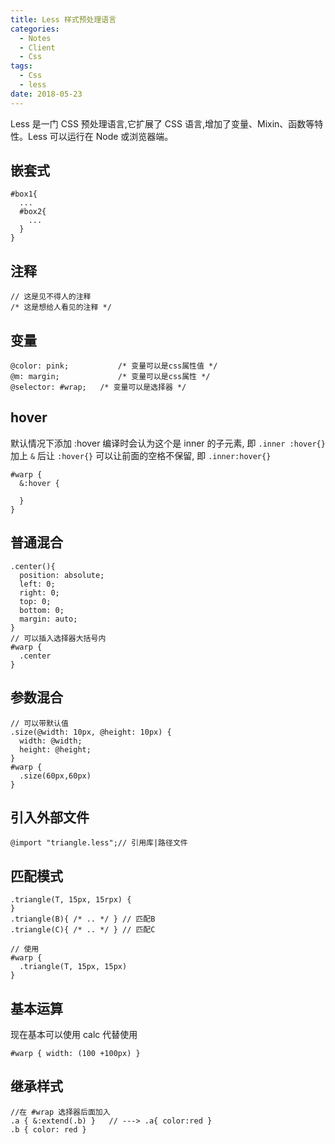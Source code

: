 ```yaml
---
title: Less 样式预处理语言
categories:
  - Notes
  - Client
  - Css
tags:
  - Css
  - less
date: 2018-05-23
---
```


Less 是一门 CSS 预处理语言,它扩展了 CSS 语言,增加了变量、Mixin、函数等特性。Less 可以运行在 Node 或浏览器端。

<!-- more -->

## 嵌套式

~~~less
#box1{
  ...
  #box2{
    ...
  }
}
~~~

## 注释

~~~less
// 这是见不得人的注释
/* 这是想给人看见的注释 */
~~~

## 变量

~~~less
@color: pink;			/* 变量可以是css属性值 */
@m: margin;				/* 变量可以是css属性 */
@selector: #wrap;	/* 变量可以是选择器 */
~~~

## hover

默认情况下添加 :hover 编译时会认为这个是 inner 的子元素, 即 `.inner :hover{}`
加上 `&` 后让 `:hover{}` 可以让前面的空格不保留, 即 `.inner:hover{}`

~~~less
#warp {
  &:hover {

  }
}
~~~

## 普通混合

~~~less
.center(){
  position: absolute;
  left: 0;
  right: 0;
  top: 0;
  bottom: 0;
  margin: auto;
}
// 可以插入选择器大括号内
#warp {
  .center
}
~~~

## 参数混合

~~~less
// 可以带默认值
.size(@width: 10px, @height: 10px) {
  width: @width;
  height: @height;
}
#warp {
  .size(60px,60px)
}
~~~

## 引入外部文件

~~~less
@import "triangle.less";// 引用库|路径文件
~~~

## 匹配模式

~~~less
.triangle(T, 15px, 15rpx) {
}
.triangle(B){ /* .. */ } // 匹配B
.triangle(C){ /* .. */ } // 匹配C

// 使用
#warp {
  .triangle(T, 15px, 15px)
}
~~~

## 基本运算

现在基本可以使用 calc 代替使用

~~~less
#warp { width: (100 +100px) }
~~~

## 继承样式

~~~less
//在 #wrap 选择器后面加入
.a { &:extend(.b) }   // ---> .a{ color:red }
.b { color: red }
~~~

